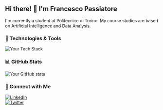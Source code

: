 ## Hi there! 👋 I'm Francesco Passiatore  

I'm currently a student at Politecnico di Torino.
My course studies are based on Artificial Intelligence and Data Analysis. 

### 🚀 Technologies & Tools  
![Your Tech Stack](https://skillicons.dev/icons?i=python,js,react,git,java,rust,ts)  

### 📊 GitHub Stats  
![Your GitHub stats](https://github-readme-stats.vercel.app/api?username=FrancescoPassiatore&show_icons=true&theme=radical)  

### 🔗 Connect with Me  
[![LinkedIn](https://img.shields.io/badge/-LinkedIn-blue?style=flat-square&logo=linkedin)](https://linkedin.com/in/yourprofile)  
[![Twitter](https://img.shields.io/badge/-Twitter-blue?style=flat-square&logo=twitter)](https://twitter.com/yourhandle)  

